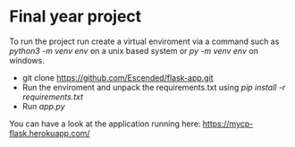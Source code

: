 # Final year project

To run the project run create a virtual enviroment via a command such as *python3 -m venv env* on a unix based system or *py -m venv env* on windows. 

 - git clone https://github.com/Escended/flask-app.git
 - Run the enviroment and unpack the requirements.txt using *pip install -r requirements.txt* 
 - Run *app.py*

 You can have a look at the application running here: https://mycp-flask.herokuapp.com/
